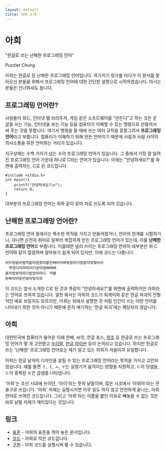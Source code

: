 ```yaml
---
layout: default
title: 아희 소개
---
```


# 아희

"한글로 쓰는 난해한 프로그래밍 언어"

Puzzlet Chung
 
아희는 한글로 된 난해한 프로그래밍 언어입니다. 여기저기 링크를 타다가 이 문서를 찾아오신 분들을 위해서 프로그래밍 언어에 대한 간단한 설명으로 시작하겠습니다. 아시는 분들은 건너뛰셔도 됩니다.
  

## 프로그래밍 언어란?

사람들이 워드, 인터넷 웹 브라우저, 게임 같은 소프트웨어를 "만든다"고 하는 것은 곧 글을 쓰는 기능, 인터넷을 보는 기능 등을 컴퓨터가 이해할 수 있는 명령으로 만들어서 써 주는 것을 뜻합니다. 여기서 명령을 쓸 때에 쓰는 여러 규칙을 뭉뚱그려서 **프로그래밍 언어**라고 부릅니다. 컴퓨터가 이해하기 위해 만든 언어이기 때문에 사람과 사람 사이의 의사소통을 위한 언어와는 거리가 있습니다.

지구상에는 수백 가지가 넘는 수의 프로그래밍 언어가 있습니다. 그 중에서 가장 잘 알려진 프로그래밍 언어 가운데 하나로 C라는 언어가 있습니다. 아래는 "안녕하세요?"를 화면에 출력하는, C로 된 코드입니다.

    #include <stdio.h>
    int main(){
        printf("안녕하세요?\n");
        return 0;
    }

대부분의 프로그래밍 언어는 위와 같이 로마 자로 쓰도록 되어 있습니다.
           

## 난해한 프로그래밍 언어란?

프로그래밍 언어 중에서는 특수한 목적을 가지고 만들어졌거나, 언어의 한계를 시험하거나, 아니면 순전히 취미로 일부러 복잡하게 만든 프로그래밍 언어가 있는데, 이를 **난해한 프로그래밍 언어**로 부릅니다. 이를테면 널리 쓰이는 프로그래밍 언어의 대부분은 위 C 언어와 같이 깔끔하며 알아보기 쉽게 되어 있지만, 아래 코드는 다릅니다.

    어두벊벖버범벅벖떠벋벍떠벑번뻐버떠뻐벚벌버더벊벖떠벛벜버버
    　뿌멓더떠떠떠떠더벋떠벌뻐뻐뻐
    붉차밠밪따따다밠밨따따다　박봃
    받빠따따맣반발따맣아희

이 코드는 앞서 소개한 C로 된 것과 똑같이 "안녕하세요?"를 화면에 출력하지만 아희라는 언어로 쓰여져 있습니다. 얼핏 봐서는 아희의 코드가 외계어와 같은 한글 파괴의 전형적인 예로 보일지도 모르지만, 아희는 위에서 설명한 것 처럼 인간이 쓰는 어떤 언어를 나타내기 위한 것이 아니기 때문에 흔히 얘기하는 '한글 파괴'에는 해당되지 않습니다.
            

## 아희

대한민국에 컴퓨터가 들어온 이래 한베, 씨앗, 한글 포스, [창조](http://cugz.sjworks.net/ver2/) 등 한글로 쓰는 프로그래밍 언어가 몇 개 고안됐고 [우리말](http://uri.kldp.net/), [한글 파이썬](http://www.python.or.kr/pykug/%C7%D1%B1%DB%20%C6%C4%C0%CC%BD%E3) 등이 논의되고 있습니다. 하지만 한글로 쓰는 '난해한' 프로그래밍 언어로는 제가 알고 있는 아희가 처음이자 유일합니다.

아희는 한글 낱자의 디자인을 살릴 수 있는 프로그래밍 언어라는 목적을 가지고 고안되었습니다. 예를 들면 ㅏ, ㅓ, ㅗ, ㅜ는 실행기가 움직이는 방향을 지정하고, ㄷ이 덧셈을, ㄷ이 중복된 ㄸ은 곱셈을 나타냅니다.

'아희'는 조선 시대에 쓰이던, '아이'라는 뜻의 낱말이며, 많은 시조에서 '아희야'라는 관용구로 쓰입니다. '아희' 자체는 실행시키면 아무 일도 하지 않고 안전하게 끝나는, 아희 언어로 쓰여진 코드입니다. 그리고 '아희'라는 이름을 붙인 이유로 빼놓을 수 없는 것은 바로 낱말 자체가 재미있다는 것입니다.
             

## 링크

* [표준](/specification.ko/) - 아희의 표준을 적어 놓은 문서입니다.
* [코드](/code.ko/) - 아희로 적은 코드입니다.
* [구현](/implementations.ko/) - 아희 코드를 실행시켜 볼 수 있습니다.

